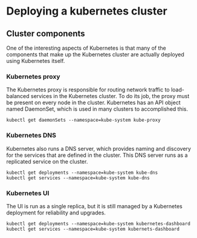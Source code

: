 # Deploying a kubernetes cluster

## Cluster components

One of the interesting aspects of Kubernetes is that many of the components that
make up the Kubernetes cluster are actually deployed using Kubernetes itself.

### Kubernetes proxy

The Kubernetes proxy is responsible for routing network traffic to load-balanced
services in the Kubernetes cluster. To do its job, the proxy must be present on
every node in the cluster. Kubernetes has an API object named DaemonSet, which
is used in many clusters to accomplished this.

`kubectl get daemonSets --namespace=kube-system kube-proxy`

### Kubernetes DNS

Kubernetes also runs a DNS server, which provides naming and discovery for the
services that are defined in the cluster. This DNS server runs as a replicated
service on the cluster.

```shell
kubectl get deployments --namespace=kube-system kube-dns
kubectl get services --namespace=kube-system kube-dns
```

### Kubernetes UI

The UI is run as a single replica, but it is still managed by a Kubernetes
deployment for reliability and upgrades.

```shell
kubectl get deployments --namespace=kube-system kubernetes-dashboard
kubectl get services --namespace=kube-system kubernets-dashboard
```